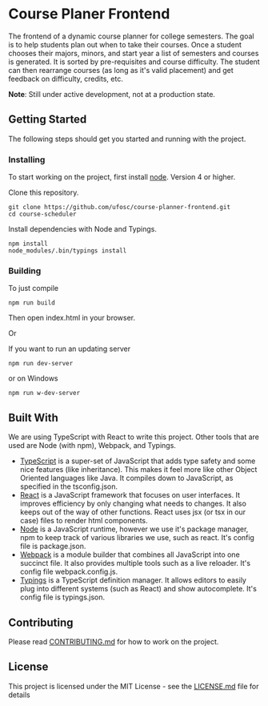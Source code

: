 # Course Planer Frontend

The frontend of a dynamic course planner for college semesters. The goal is to help students plan out when to take their courses. Once a student chooses their majors, minors, and start year a list of semesters and courses is generated. It is sorted by pre-requisites and course difficulty. The student can then rearrange courses (as long as it's valid placement) and get feedback on difficulty, credits, etc.

**Note**: Still under active development, not at a production state.

## Getting Started

The following steps should get you started and running with the project.

### Installing

To start working on the project, first install [node](https://nodejs.org/). Version 4 or higher.

Clone this repository.

```
git clone https://github.com/ufosc/course-planner-frontend.git
cd course-scheduler
```

Install dependencies with Node and Typings.

```
npm install
node_modules/.bin/typings install
```

### Building

To just compile

```
npm run build
```

Then open index.html in your browser.

Or

If you want to run an updating server

```
npm run dev-server
```

or on Windows

```
npm run w-dev-server
```

<!--## Deployment

**Additional steps to deploy and run the project**-->

## Built With

We are using TypeScript with React to write this project. Other tools that are used are Node (with npm), Webpack, and Typings.

- [TypeScript](https://github.com/ufosc/resources/blob/master/resources/typescript.md) is a super-set of JavaScript that adds type safety and some nice features (like inheritance). This makes it feel more like other Object Oriented languages like Java. It compiles down to JavaScript, as specified in the tsconfig.json.
- [React](https://github.com/ufosc/resources/blob/master/resources/react.md) is a JavaScript framework that focuses on user interfaces. It improves efficiency by only changing what needs to changes. It also keeps out of the way of other functions. React uses jsx (or tsx in our case) files to render html components.
- [Node](https://nodejs.org/) is a JavaScript runtime, however we use it's package manager, npm to keep track of various libraries we use, such as react. It's config file is package.json.
- [Webpack](https://webpack.github.io/) is a module builder that combines all JavaScript into one succinct file. It also provides multiple tools such as a live reloader. It's config file webpack.config.js.
- [Typings](https://github.com/typings/typings) is a TypeScript definition manager. It allows editors to easily plug into different systems (such as React) and show autocomplete. It's config file is typings.json.

## Contributing

Please read [CONTRIBUTING.md](CONTRIBUTING.md) for how to work on the project.

## License

This project is licensed under the MIT License - see the [LICENSE.md](LICENSE) file for details
